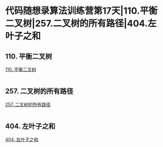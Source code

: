 # 代码随想录算法训练营第17天|110.平衡二叉树|257.二叉树的所有路径|404.左叶子之和

## 110. 平衡二叉树
[110. 平衡二叉树](https://leetcode-cn.com/problems/balanced-binary-tree/)
```py

```

## 257. 二叉树的所有路径
[257. 二叉树的所有路径](https://leetcode-cn.com/problems/binary-tree-paths/)
```py

```

## 404. 左叶子之和
[404. 左叶子之和](https://leetcode-cn.com/problems/sum-of-left-leaves/)
```py

```